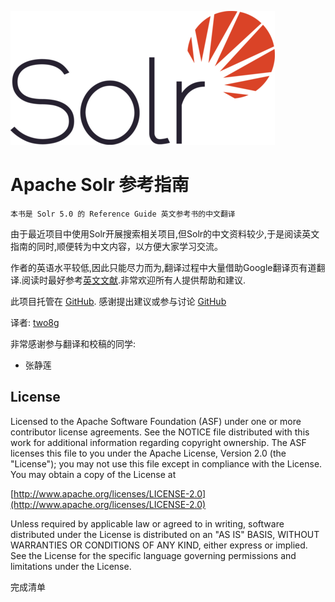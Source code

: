 ![Solr_logo](Solr_logo_small.png)
# Apache Solr 参考指南

    本书是 Solr 5.0 的 Reference Guide 英文参考书的中文翻译
    
由于最近项目中使用Solr开展搜索相关项目,但Solr的中文资料较少,于是阅读英文指南的同时,顺便转为中文内容，以方便大家学习交流。

作者的英语水平较低,因此只能尽力而为,翻译过程中大量借助Google翻译页有道翻译.阅读时最好参考[英文文献](http://archive.apache.org/dist/lucene/solr/ref-guide/apache-solr-ref-guide-5.0.pdf).非常欢迎所有人提供帮助和建议.

此项目托管在 [GitHub](https://github.com/two8g/solr-reference-guide.git).
感谢提出建议或参与讨论 [GitHub](https://github.com/two8g/solr-reference-guide/issues)

译者: [two8g](https://github.com/two8g)

非常感谢参与翻译和校稿的同学:

- 张静莲

## License

Licensed to the Apache Software Foundation (ASF) under one or more contributor license agreements. See the NOTICE file distributed with this work for additional information regarding copyright ownership. The ASF licenses this file to you under the Apache License, Version 2.0 (the "License"); you may not use this file except in compliance with the License. You may obtain a copy of the License at

[http://www.apache.org/licenses/LICENSE-2.0](http://www.apache.org/licenses/LICENSE-2.0)

Unless required by applicable law or agreed to in writing, software distributed under the License is distributed on an "AS IS" BASIS, WITHOUT WARRANTIES OR CONDITIONS OF ANY KIND, either express or implied. See the License for the specific language governing permissions and limitations under the License.

完成清单

